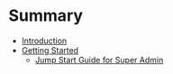 # Summary

* [Introduction](Introduction.md)
* [Getting Started](ch1/getting_started.md)
   * [Jump Start Guide for Super Admin](ch1/ch1s1.md)

